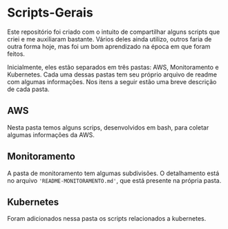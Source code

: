 # Scripts-Gerais

Este repositório foi criado com o intuito de compartilhar alguns scripts que criei e me auxiliaram bastante. Vários deles ainda utilizo, outros faria de outra forma hoje, mas foi um bom aprendizado na época em que foram feitos.

Inicialmente, eles estão separados em três pastas: AWS, Monitoramento e Kubernetes. Cada uma dessas pastas tem seu próprio arquivo de readme com algumas informações. Nos itens a seguir estão uma breve descrição de cada pasta.

## **AWS**

Nesta pasta temos alguns scrips, desenvolvidos em bash, para coletar algumas informações da AWS.

## **Monitoramento**

A pasta de monitoramento tem algumas subdivisões. O detalhamento está no arquivo `'README-MONITORAMENTO.md'`, que está presente na própria pasta.

## **Kubernetes**

Foram adicionados nessa pasta os scripts relacionados a kubernetes.
